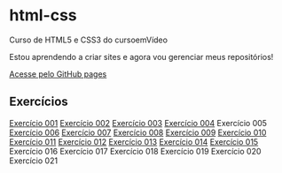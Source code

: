 # html-css
 Curso de HTML5 e CSS3 do cursoemVídeo

Estou aprendendo a criar sites e agora vou gerenciar meus repositórios!

<a href="https://orlando-andre.github.io/html-css/">Acesse pelo GitHub pages</a>

<h2>Exercícios</h2>

<a href="https://orlando-andre.github.io/html-css/exercicios/Ex001/">Exercício 001</a>
<a href="https://orlando-andre.github.io/html-css/exercicios/Ex002/">Exercício 002</a>
<a href="https://orlando-andre.github.io/html-css/exercicios/Ex003/">Exercício 003</a>
<a href="https://orlando-andre.github.io/html-css/exercicios/Ex004/">Exercício 004</a>
Exercício 005
<a href="https://orlando-andre.github.io/html-css/exercicios/Ex006/">Exercício 006</a>
<a href="https://orlando-andre.github.io/html-css/exercicios/Ex007/">Exercício 007</a>
<a href="https://orlando-andre.github.io/html-css/exercicios/Ex008/">Exercício 008</a>
<a href="https://orlando-andre.github.io/html-css/exercicios/Ex009/">Exercício 009</a>
<a href="https://orlando-andre.github.io/html-css/exercicios/Ex010/">Exercício 010</a>
<a href="https://orlando-andre.github.io/html-css/exercicios/Ex011/">Exercício 011</a>
<a href="https://orlando-andre.github.io/html-css/exercicios/Ex012/">Exercício 012</a>
<a href="https://orlando-andre.github.io/html-css/exercicios/Ex013/">Exercício 013</a>
<a href="https://orlando-andre.github.io/html-css/exercicios/Ex014/">Exercício 014</a>
<a href="https://orlando-andre.github.io/html-css/exercicios/Ex015/">Exercício 015</a>
Exercício 016
Exercício 017
Exercício 018
Exercício 019
Exercício 020
Exercício 021
